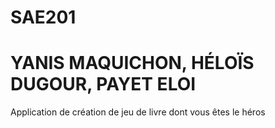 # SAE201
# YANIS MAQUICHON, HÉLOÏS DUGOUR, PAYET ELOI
Application de création de jeu de livre dont vous êtes le héros
